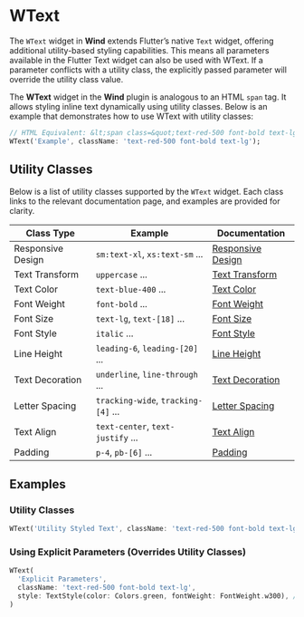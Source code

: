 # WText

The `WText` widget in **Wind** extends Flutter’s native `Text` widget, offering additional utility-based styling capabilities. This means all parameters available in the Flutter Text widget can also be used with WText. If a parameter conflicts with a utility class, the explicitly passed parameter will override the utility class value. 

The **WText** widget in the **Wind** plugin is analogous to an HTML `span` tag. It allows styling inline text dynamically using utility classes. Below is an example that demonstrates how to use WText with utility classes:

```dart
// HTML Equivalent: &lt;span class=&quot;text-red-500 font-bold text-lg&quot;&gt;Example&lt;/span&gt;
WText('Example', className: 'text-red-500 font-bold text-lg');
```

## Utility Classes

Below is a list of utility classes supported by the `WText` widget. Each class links to the relevant documentation page, and examples are provided for clarity.

| **Class Type**    | **Example**                         | **Documentation**                                |
|-------------------|-------------------------------------|--------------------------------------------------|
| Responsive Design | `sm:text-xl`, `xs:text-sm` ...      | [Responsive Design](/concepts/responsive-design) |
| Text Transform    | `uppercase` ...                     | [Text Transform](/typography/text-transform)     |
| Text Color        | `text-blue-400` ...                 | [Text Color](/typography/text-color)             |
| Font Weight       | `font-bold` ...                     | [Font Weight](/typography/font-weight)           |
| Font Size         | `text-lg`, `text-[18]` ...          | [Font Size](/typography/font-size)               |
| Font Style        | `italic` ...                        | [Font Style](/typography/font-style)             |
| Line Height       | `leading-6`, `leading-[20]` ...     | [Line Height](/typography/line-height)           |
| Text Decoration   | `underline`, `line-through` ...     | [Text Decoration](/typography/text-decoration)   |
| Letter Spacing    | `tracking-wide`, `tracking-[4]` ... | [Letter Spacing](/typography/letter-spacing)     |
| Text Align        | `text-center`, `text-justify` ...   | [Text Align](/typography/text-align)             |
| Padding           | `p-4`, `pb-[6]` ...                 | [Padding](/spacing/padding)                      |

## Examples

### Utility Classes

<x-preview path="widgets/wtext" size="md" class="min-h-64"></x-preview>

```dart
WText('Utility Styled Text', className: 'text-red-500 font-bold text-lg')
```

### Using Explicit Parameters (Overrides Utility Classes)

<x-preview path="widgets/wtext_parameters" size="md" class="min-h-64"></x-preview>

```dart
WText(
  'Explicit Parameters',
  className: 'text-red-500 font-bold text-lg',
  style: TextStyle(color: Colors.green, fontWeight: FontWeight.w300), // Overrides `text-red-500` and `font-bold`
)
```
